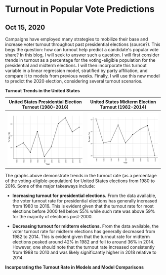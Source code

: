 # Turnout in Popular Vote Predictions
## Oct 15, 2020

Campaigns have employed many strategies to mobilize their base and increase voter turnout throughout past presidential elections (source?). This begs the question: how can turnout help predict a candidate's popular vote share? In this blog, I will seek to answer such a question. I will first consider trends in turnout as a percentage for the voting-eligible population for the presidential and midterm elections. I will then incorporate this turnout variable in a linear regression model, stratified by party affiliation, and compare it to models from previous weeks. Finally, I will use this new model to predict the 2020 election, considering several turnout scenarios.

**Turnout Trends in the United States**

United States Presidential Election Turnout (1980-2016)  |  United States Midterm Election Turnout (1982-2014)
:-------------------------:|:-------------------------:
![](Turnout1.png)|![](Turnout2.png)

The graphs above demonstrate trends in the turnout rate (as a percentage of the voting-eligible-population) for United States elections from 1980 to 2016. Some of the major takeaways include: 

* **Increasing turnout for presidential elections.** From the data available, the voter turnout rate for presidential elections has generally increased from 1980 to 2016. This is evident given that the turnout rate for most elections before 2000 fell below 55% while such rate was above 59% for the majority of elections post-2000. 

* **Decreasing turnout for midterm elections.** From the data available, the voter turnout rate for midterm elections has generally decreased from 1982 to 2014. This is evident given that the turnout rate for midterm elections peaked around 42% in 1982 and fell to around 36% in 2014. However, one should note that the turnout rate increased consistently from 1988 to 2010 and was likely significantly higher in 2018 relative to 2014. 

**Incorporating the Turnout Rate in Models and Model Comparisons**

